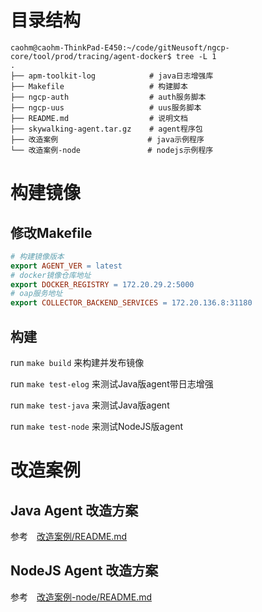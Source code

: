 
# 目录结构
```
caohm@caohm-ThinkPad-E450:~/code/gitNeusoft/ngcp-core/tool/prod/tracing/agent-docker$ tree -L 1
.
├── apm-toolkit-log            # java日志增强库
├── Makefile                   # 构建脚本
├── ngcp-auth                  # auth服务脚本
├── ngcp-uus                   # uus服务脚本
├── README.md                  # 说明文档
├── skywalking-agent.tar.gz    # agent程序包
├── 改造案例                    # java示例程序
└── 改造案例-node               # nodejs示例程序

```


# 构建镜像

## 修改Makefile

```makefile
# 构建镜像版本
export AGENT_VER = latest
# docker镜像仓库地址
export DOCKER_REGISTRY = 172.20.29.2:5000
# oap服务地址　
export COLLECTOR_BACKEND_SERVICES = 172.20.136.8:31180
```
## 构建
run `make build` 来构建并发布镜像 

run `make test-elog` 来测试Java版agent带日志增强

run `make test-java` 来测试Java版agent

run `make test-node` 来测试NodeJS版agent

# 改造案例

## Java Agent 改造方案
参考　[改造案例/README.md](tool/prod/tracing/agent-docker/改造案例)

## NodeJS Agent 改造方案
参考　[改造案例-node/README.md](tool/prod/tracing/agent-docker/改造案例-node)

